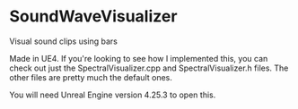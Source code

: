 # SoundWaveVisualizer
Visual sound clips using bars

Made in UE4. If you're looking to see how I implemented this, you can check out just the SpectralVisualizer.cpp and SpectralVisualizer.h files. The other files are pretty much the default ones. 

You will need Unreal Engine version 4.25.3 to open this.
